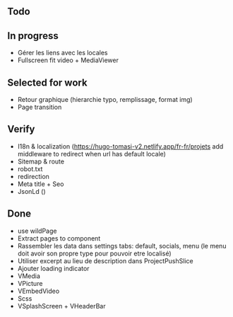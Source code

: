 ## Todo

## In progress
- Gérer les liens avec les locales
- Fullscreen fit video + MediaViewer

## Selected for work
- Retour graphique (hierarchie typo, remplissage, format img)
- Page transition

## Verify
- I18n & localization (https://hugo-tomasi-v2.netlify.app/fr-fr/projets add middleware to redirect when url has default locale)
- Sitemap & route
- robot.txt
- redirection
- Meta title + Seo
- JsonLd ()

## Done
- use wildPage
- Extract pages to component
- Rassembler les data dans settings tabs: default, socials, menu (le menu doit avoir son propre type pour pouvoir etre localisé)
- Utiliser excerpt au lieu de description dans ProjectPushSlice
- Ajouter loading indicator
- VMedia
- VPicture
- VEmbedVideo
- Scss
- VSplashScreen + VHeaderBar

